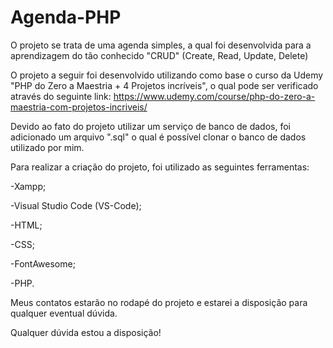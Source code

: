 # Agenda-PHP

O projeto se trata de uma agenda simples, a qual foi desenvolvida para a aprendizagem do tão conhecido "CRUD" (Create, Read, Update, Delete)

O projeto a seguir foi desenvolvido utilizando como base o curso da Udemy "PHP do Zero a Maestria + 4 Projetos incríveis", o qual pode ser verificado através do seguinte link: https://www.udemy.com/course/php-do-zero-a-maestria-com-projetos-incriveis/

Devido ao fato do projeto utilizar um serviço de banco de dados, foi adicionado um arquivo ".sql" o qual é possível clonar o banco de dados utilizado por mim.

Para realizar a criação do projeto, foi utilizado as seguintes ferramentas:

-Xampp;

-Visual Studio Code (VS-Code);

-HTML;

-CSS;

-FontAwesome;

-PHP.

Meus contatos estarão no rodapé do projeto e estarei a disposição para qualquer eventual dúvida.

Qualquer dúvida estou a disposição!
